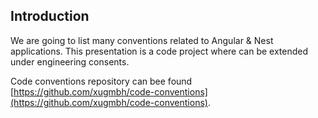 ## Introduction

We are going to list many conventions related to Angular & Nest applications. This presentation is a code project where can be extended under engineering consents.

Code conventions repository can bee found [https://github.com/xugmbh/code-conventions](https://github.com/xugmbh/code-conventions).
